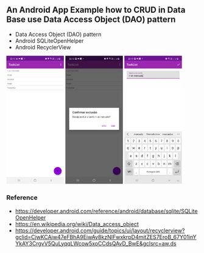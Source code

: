 ## An Android App Example how to CRUD in Data Base use Data Access Object (DAO) pattern

* Data Access Object (DAO) pattern
* Android SQLiteOpenHelper
* Android RecyclerView

<img src="Screenshot_20210526-221250_TaskList.jpg" width="30%"> <img src="Screenshot_20210526-221257_TaskList.jpg" width="30%"> <img src="Screenshot_20210526-221314_TaskList.jpg" width="30%"> 

### Reference
* https://developer.android.com/reference/android/database/sqlite/SQLiteOpenHelper
* https://en.wikipedia.org/wiki/Data_access_object
* https://developer.android.com/guide/topics/ui/layout/recyclerview?gclid=CjwKCAjw47eFBhA9EiwAy8kzNIFwxkrpD4mitZES7EroB_67Y01inYYkAY3CrgvV5QuLyqqLWcow5xoCCdsQAvD_BwE&gclsrc=aw.ds